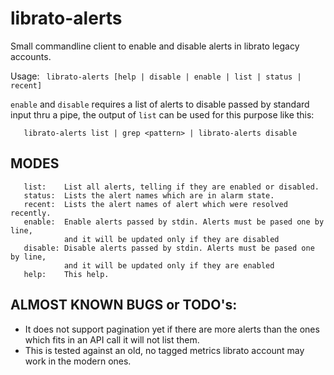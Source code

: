 # librato-alerts

Small commandline client to enable and disable alerts in librato legacy 
accounts.

Usage: ` librato-alerts [help | disable | enable | list | status | recent]`

`enable` and `disable` requires a list of alerts to disable passed by standard 
input thru a pipe, the output of `list` can be used for this purpose like this:
```
   librato-alerts list | grep <pattern> | librato-alerts disable
```
## MODES

```
   list:    List all alerts, telling if they are enabled or disabled.
   status:  Lists the alert names which are in alarm state.
   recent:  Lists the alert names of alert which were resolved recently.
   enable:  Enable alerts passed by stdin. Alerts must be pased one by line,
            and it will be updated only if they are disabled
   disable: Disable alerts passed by stdin. Alerts must be pased one by line,
            and it will be updated only if they are enabled
   help:    This help.
```

## ALMOST KNOWN BUGS or TODO's:

 * It does not support pagination yet if there are more alerts than the ones 
   which fits in an API call it will not list them.
 * This is tested against an old, no tagged metrics librato account may work
   in the modern ones.
